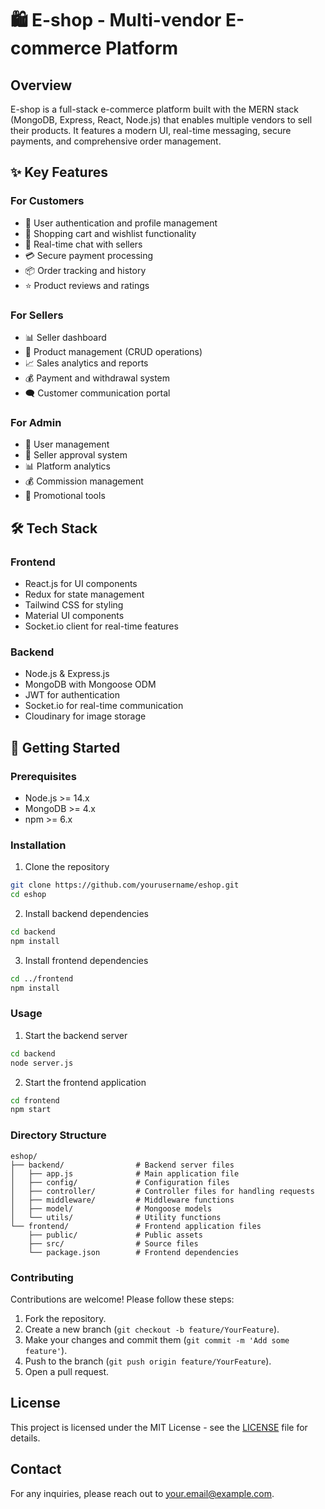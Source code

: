 # 🛍️ E-shop - Multi-vendor E-commerce Platform

## Overview
E-shop is a full-stack e-commerce platform built with the MERN stack (MongoDB, Express, React, Node.js) that enables multiple vendors to sell their products. It features a modern UI, real-time messaging, secure payments, and comprehensive order management.

## ✨ Key Features

### For Customers
- 🔐 User authentication and profile management
- 🛒 Shopping cart and wishlist functionality
- 💬 Real-time chat with sellers
- 💳 Secure payment processing
- 📦 Order tracking and history
- ⭐ Product reviews and ratings

### For Sellers
- 📊 Seller dashboard
- 📝 Product management (CRUD operations)
- 📈 Sales analytics and reports  
- 💰 Payment and withdrawal system
- 🗨️ Customer communication portal

### For Admin
- 👥 User management
- 🏪 Seller approval system
- 📊 Platform analytics
- 💰 Commission management
- 🎯 Promotional tools

## 🛠️ Tech Stack

### Frontend
- React.js for UI components
- Redux for state management
- Tailwind CSS for styling
- Material UI components
- Socket.io client for real-time features

### Backend
- Node.js & Express.js
- MongoDB with Mongoose ODM
- JWT for authentication
- Socket.io for real-time communication
- Cloudinary for image storage

## 🚀 Getting Started

### Prerequisites
- Node.js >= 14.x
- MongoDB >= 4.x
- npm >= 6.x

### Installation

1. Clone the repository
```bash
git clone https://github.com/yourusername/eshop.git
cd eshop
```
2. Install backend dependencies
```bash
cd backend
npm install
```
3. Install frontend dependencies
```bash
cd ../frontend
npm install
```

### Usage

1. Start the backend server
```bash
cd backend
node server.js
```
2. Start the frontend application
```bash
cd frontend
npm start
```

### Directory Structure
```
eshop/
├── backend/                # Backend server files
│   ├── app.js              # Main application file
│   ├── config/             # Configuration files
│   ├── controller/         # Controller files for handling requests
│   ├── middleware/         # Middleware functions
│   ├── model/              # Mongoose models
│   └── utils/              # Utility functions
└── frontend/               # Frontend application files
    ├── public/             # Public assets
    ├── src/                # Source files
    └── package.json        # Frontend dependencies
```

### Contributing
Contributions are welcome! Please follow these steps:
1. Fork the repository.
2. Create a new branch (`git checkout -b feature/YourFeature`).
3. Make your changes and commit them (`git commit -m 'Add some feature'`).
4. Push to the branch (`git push origin feature/YourFeature`).
5. Open a pull request.

## License
This project is licensed under the MIT License - see the [LICENSE](LICENSE) file for details.

## Contact
For any inquiries, please reach out to [your.email@example.com](mailto:your.email@example.com).
